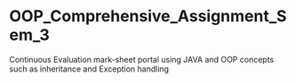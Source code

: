 # OOP_Comprehensive_Assignment_Sem_3
Continuous Evaluation mark-sheet portal using JAVA and OOP concepts such as inheritance and Exception handling
